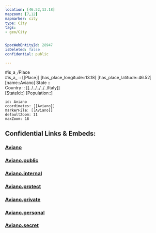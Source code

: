 ```yaml
---
location: [46.52,13.18] 
mapzoom: [7,12] 
mapmarker: city 
type: City
tags:
- geo/City


SpocWebEntityId: 28947
isDeleted: false
confidential: public

---
```

#is_a_/Place  
#is_a_ :: [[Place]] 
[has_place_longitude::13.18] 
[has_place_latitude::46.52] 
[name::Aviano] 
State ::  
Country :: [[../../../../../Italy]]  
[StateId::] 
[Population::] 



```leaflet
id: Aviano
coordinates: [[Aviano]] 
markerFile: [[Aviano]] 
defaultZoom: 11 
maxZoom: 18
```


## Confidential Links & Embeds: 

### [Aviano](/_Standards/Earth/Continent/Europe/Europe~South/Italy/regions~Italy/Friuli-Venezia_Giulia/Udine.Province/City/Aviano.md) 

### [Aviano.public](/_public/Earth/Continent/Europe/Europe~South/Italy/regions~Italy/Friuli-Venezia_Giulia/Udine.Province/City/Aviano.public.md) 

### [Aviano.internal](/_internal/Earth/Continent/Europe/Europe~South/Italy/regions~Italy/Friuli-Venezia_Giulia/Udine.Province/City/Aviano.internal.md) 

### [Aviano.protect](/_protect/Earth/Continent/Europe/Europe~South/Italy/regions~Italy/Friuli-Venezia_Giulia/Udine.Province/City/Aviano.protect.md) 

### [Aviano.private](/_private/Earth/Continent/Europe/Europe~South/Italy/regions~Italy/Friuli-Venezia_Giulia/Udine.Province/City/Aviano.private.md) 

### [Aviano.personal](/_personal/Earth/Continent/Europe/Europe~South/Italy/regions~Italy/Friuli-Venezia_Giulia/Udine.Province/City/Aviano.personal.md) 

### [Aviano.secret](/_secret/Earth/Continent/Europe/Europe~South/Italy/regions~Italy/Friuli-Venezia_Giulia/Udine.Province/City/Aviano.secret.md)

